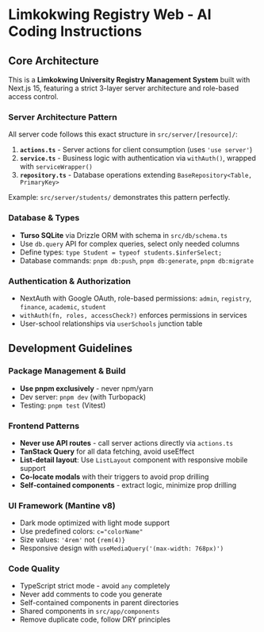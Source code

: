 # Limkokwing Registry Web - AI Coding Instructions

## Core Architecture

This is a **Limkokwing University Registry Management System** built with Next.js 15, featuring a strict 3-layer server architecture and role-based access control.

### Server Architecture Pattern

All server code follows this exact structure in `src/server/[resource]/`:

1. **`actions.ts`** - Server actions for client consumption (uses `'use server'`)
2. **`service.ts`** - Business logic with authentication via `withAuth()`, wrapped with `serviceWrapper()`
3. **`repository.ts`** - Database operations extending `BaseRepository<Table, PrimaryKey>`

Example: `src/server/students/` demonstrates this pattern perfectly.

### Database & Types

- **Turso SQLite** via Drizzle ORM with schema in `src/db/schema.ts`
- Use `db.query` API for complex queries, select only needed columns
- Define types: `type Student = typeof students.$inferSelect;`
- Database commands: `pnpm db:push`, `pnpm db:generate`, `pnpm db:migrate`

### Authentication & Authorization

- NextAuth with Google OAuth, role-based permissions: `admin`, `registry`, `finance`, `academic`, `student`
- `withAuth(fn, roles, accessCheck?)` enforces permissions in services
- User-school relationships via `userSchools` junction table

## Development Guidelines

### Package Management & Build

- **Use pnpm exclusively** - never npm/yarn
- Dev server: `pnpm dev` (with Turbopack)
- Testing: `pnpm test` (Vitest)

### Frontend Patterns

- **Never use API routes** - call server actions directly via `actions.ts`
- **TanStack Query** for all data fetching, avoid useEffect
- **List-detail layout**: Use `ListLayout` component with responsive mobile support
- **Co-locate modals** with their triggers to avoid prop drilling
- **Self-contained components** - extract logic, minimize prop drilling

### UI Framework (Mantine v8)

- Dark mode optimized with light mode support
- Use predefined colors: `c="colorName"`
- Size values: `'4rem'` not `{rem(4)}`
- Responsive design with `useMediaQuery('(max-width: 768px)')`

### Code Quality

- TypeScript strict mode - avoid `any` completely
- Never add comments to code you generate
- Self-contained components in parent directories
- Shared components in `src/app/components`
- Remove duplicate code, follow DRY principles
